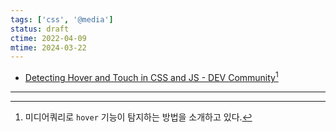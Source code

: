 ```yaml
---
tags: ['css', '@media']
status: draft
ctime: 2022-04-09
mtime: 2024-03-22
---
```


- [Detecting Hover and Touch in CSS and JS - DEV Community](https://dev.to/niorad/detecting-hover-and-touch-in-css-and-js-4e42)[^120-1]

---

[^120-1]: 미디어쿼리로 `hover` 기능이 탐지하는 방법을 소개하고 있다.